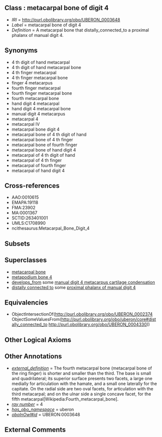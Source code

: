 
## Class : metacarpal bone of digit 4

 * *IRI* = http://purl.obolibrary.org/obo/UBERON_0003648
 * *Label* = metacarpal bone of digit 4
 * *Definition* = A metacarpal bone that distally_connected_to a proximal phalanx of manual digit 4.

## Synonyms

 * 4 th digit of hand metacarpal
 * 4 th digit of hand metacarpal bone
 * 4 th finger metacarpal
 * 4 th finger metacarpal bone
 * finger 4 metacarpus
 * fourth finger metacarpal
 * fourth finger metacarpal bone
 * fourth metacarpal bone
 * hand digit 4 metacarpal
 * hand digit 4 metacarpal bone
 * manual digit 4 metacarpus
 * metacarpal 4
 * metacarpal IV
 * metacarpal bone digit 4
 * metacarpal bone of 4 th digit of hand
 * metacarpal bone of 4 th finger
 * metacarpal bone of fourth finger
 * metacarpal bone of hand digit 4
 * metacarpal of 4 th digit of hand
 * metacarpal of 4 th finger
 * metacarpal of fourth finger
 * metacarpal of hand digit 4

## Cross-references

 * AAO:0010615
 * EMAPA:19118
 * FMA:23902
 * MA:0001367
 * SCTID:263401001
 * UMLS:C1708990
 * ncithesaurus:Metacarpal_Bone_Digit_4

## Subsets


## Superclasses

 * [metacarpal bone](../../UBERON/74/UBERON_0002374.md)
 * [metapodium bone 4](../../UBERON/84/UBERON_0013584.md)
 * [develops_from](../../RO/02/RO_0002202.md) some [manual digit 4 metacarpus cartilage condensation](../../UBERON/73/UBERON_0010573.md)
 * [distally connected to](../../core#distally/to/core#distally_connected_to.md) some [proximal phalanx of manual digit 4](../../UBERON/30/UBERON_0004330.md)

## Equivalencies

 * ObjectIntersectionOf(<http://purl.obolibrary.org/obo/UBERON_0002374> ObjectSomeValuesFrom(<http://purl.obolibrary.org/obo/uberon/core#distally_connected_to> <http://purl.obolibrary.org/obo/UBERON_0004330>))

## Other Logical Axioms


## Other Annotations

 * *[external_definition](../../UBPROP/01/UBPROP_0000001.md)* = The fourth metacarpal bone (metacarpal bone of the ring finger) is shorter and smaller than the third. The base is small and quadrilateral; its superior surface presents two facets, a large one medially for articulation with the hamate, and a small one laterally for the capitate. On the radial side are two oval facets, for articulation with the third metacarpal; and on the ulnar side a single concave facet, for the fifth metacarpal[Wikipedia:Fourth_metacarpal_bone].
 * *[ray number](../../UBPROP/04/UBPROP_0000104.md)* = 4
 * *[has_obo_namespace](../../ce/oboInOwl#hasOBONamespace.md)* = uberon
 * *[oboInOwl#id](../../id/oboInOwl#id.md)* = UBERON:0003648

## External Comments

